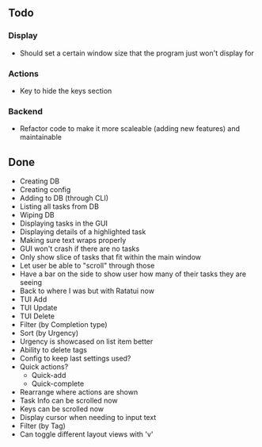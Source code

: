 ## Todo

### Display
* Should set a certain window size that the program just won't display for

### Actions
* Key to hide the keys section

### Backend
* Refactor code to make it more scaleable (adding new features) and maintainable

## Done

* Creating DB
* Creating config
* Adding to DB (through CLI)
* Listing all tasks from DB
* Wiping DB
* Displaying tasks in the GUI
* Displaying details of a highlighted task
* Making sure text wraps properly
* GUI won't crash if there are no tasks
* Only show slice of tasks that fit within the main window
* Let user be able to "scroll" through those
* Have a bar on the side to show user how many of their tasks they are seeing
* Back to where I was but with Ratatui now
* TUI Add
* TUI Update
* TUI Delete
* Filter (by Completion type)
* Sort (by Urgency)
* Urgency is showcased on list item better
* Ability to delete tags
* Config to keep last settings used?
* Quick actions?
  * Quick-add
  * Quick-complete
* Rearrange where actions are shown
* Task Info can be scrolled now
* Keys can be scrolled now
* Display cursor when needing to input text
* Filter (by Tag)
* Can toggle different layout views with 'v'
